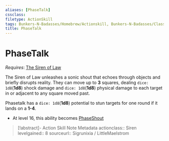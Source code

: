 ```yaml
---
aliases: [PhaseTalk]
cssclass: 
filetype: ActionSkill
tags: Bunkers-N-Badasses/Homebrew/Actionskill, Bunkers-N-Badasses/Classes/Siren/Law/Abilities
title: PhaseTalk
---
```


# PhaseTalk
*Requires*: [The Siren of Law](Siren%20of%20Law.md)

The Siren of Law unleashes a sonic shout that echoes through objects and briefly disrupts reality. They can move up to **3** squares, dealing `dice: 1d8`(**1d8**) shock damage and `dice: 1d8`(**1d8**) physical damage to each target in or adjacent to any square moved past.

Phasetalk has a `dice: 1d8`(**1d8**) potential to stun targets for one round if it lands on a **1-4**.

- At level 16, this ability becomes [PhaseShout](PhaseShout.md)

>[!abstract]- Action Skill Note Metadata
> actionclass:: Siren
> levelgained:: 8
> sourceurl:: Sigrunixia / LittleMaelstrom
